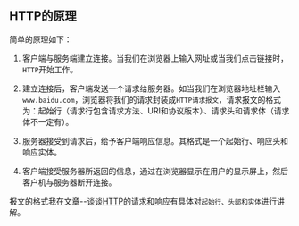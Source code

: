 ## HTTP的原理

简单的原理如下：

1. 客户端与服务端建立连接。当我们在浏览器上输入网址或当我们点击链接时，`HTTP`开始工作。

2. 建立连接后，客户端发送一个请求给服务器。如当我们在浏览器地址栏输入`www.baidu.com`，浏览器将我们的请求封装成`HTTP请求报文`，请求报文的格式为：起始行（请求行包含请求方法、URI和协议版本）、请求头和请求体（请求体不一定有）。

3. 服务器接受到请求后，给予客户端响应信息。其格式是一个起始行、响应头和响应实体。

4. 客户端接受服务器所返回的信息，通过在浏览器显示在用户的显示屏上，然后客户机与服务器断开连接。

报文的格式我在文章--[谈谈HTTP的请求和响应](https://github.com/reng99/blogs/issues/31)有具体对`起始行、头部和实体`进行讲解。